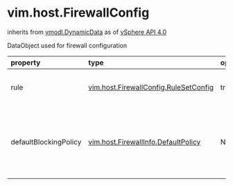 vim.host.FirewallConfig
=======================
inherits from [vmodl.DynamicData](docs/vmodl.DynamicData.md)
as of [vSphere API 4.0](vim.version.md#vim.version.version5)


DataObject used for firewall configuration

| property | type | optional | priv | desc |
|:---------|:-----|:---------|:-----|:-----|
| rule | [vim.host.FirewallConfig.RuleSetConfig](vim.host.FirewallConfig.RuleSetConfig.md "vim.host.FirewallConfig.RuleSetConfig") | true | None | Rules determining firewall settings. |
| defaultBlockingPolicy | [vim.host.FirewallInfo.DefaultPolicy](vim.host.FirewallInfo.DefaultPolicy.md "vim.host.FirewallInfo.DefaultPolicy") | None | None | Default settings for the firewall,  used for ports that are not explicitly opened. |


